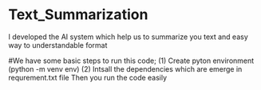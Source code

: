 # Text_Summarization
I developed the AI system which help us to summarize you text and easy way to understandable format  

#We have some basic steps to run this code;
(1) Create pyton environment (python -m venv env)
(2) Intsall the dependencies which are emerge in requrement.txt file
Then you run the code easily

